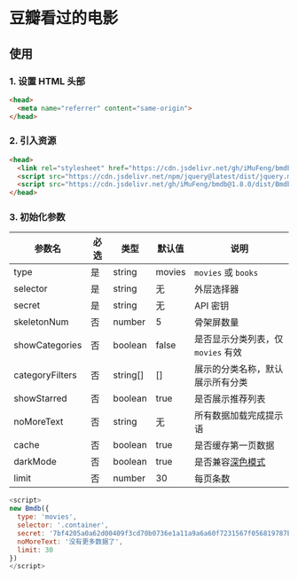 # 豆瓣看过的电影

## 使用

### 1. 设置 HTML 头部

```html
<head>
  <meta name="referrer" content="same-origin">
</head>
```

### 2. 引入资源

```html
<head>
  <link rel="stylesheet" href="https://cdn.jsdelivr.net/gh/iMuFeng/bmdb@1.8.0/dist/Bmdb.min.css">
  <script src="https://cdn.jsdelivr.net/npm/jquery@latest/dist/jquery.min.js"></script>
  <script src="https://cdn.jsdelivr.net/gh/iMuFeng/bmdb@1.8.0/dist/Bmdb.min.js" />
</head>
```

### 3. 初始化参数

| 参数名 | 必选 | 类型   | 默认值 | 说明         |
| ------ | ---- | ------ | ------ | ---------- |
| type   | 是   | string | movies | `movies` 或 `books` |
| selector | 是   | string | 无 | 外层选择器 |
| secret | 是   | string | 无 | API 密钥 |
| skeletonNum  | 否   | number | 5 | 骨架屏数量 |
| showCategories | 否 | boolean | false | 是否显示分类列表，仅 `movies` 有效 |
| categoryFilters | 否 | string[] | [] | 展示的分类名称，默认展示所有分类 |
| showStarred | 否 | boolean | true | 是否展示推荐列表 |
| noMoreText |  否   | string | 无 | 所有数据加载完成提示语 |
| cache |  否   | boolean | true | 是否缓存第一页数据 |
| darkMode |  否   | boolean | true | 是否兼容[深色模式](https://developer.mozilla.org/zh-CN/docs/Web/CSS/@media/prefers-color-scheme) |
| limit  | 否   | number | 30 | 每页条数 |

```javascript
<script>
new Bmdb({
  type: 'movies',
  selector: '.container',
  secret: '7bf4205a0a62d00409f3cd70b0736e1a11a9a6a60f7231567f056819787b8096',
  noMoreText: '没有更多数据了',
  limit: 30
})
</script>
```
